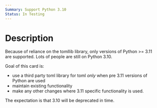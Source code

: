 ```yaml
---
Summary: Support Python 3.10
Status: In Testing
---
```


# Description

Because of reliance on the tomllib library, only versions of Python >= 3.11 are
supported. Lots of people are still on Python 3.10.

Goal of this card is:

-   use a third party toml library for toml _only_ when pre 3.11 versions of Python are used
-   maintain existing functionality
-   make any other changes where 3.11 specific functionality is used.

The expectation is that 3.10 will be deprecated in time.
